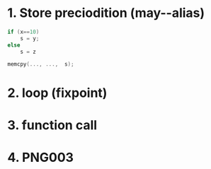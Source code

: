 # 1. Store preciodition (may--alias)
``` c
if (x==10) 
    s = y;
else 
    s = z

memcpy(..., ...,  s);
```
# 2. loop (fixpoint)

# 3. function call

# 4. PNG003

